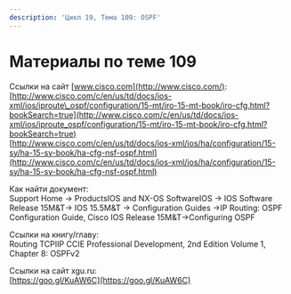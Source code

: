 ```yaml
---
description: 'Цикл 19, Тема 109: OSPF'
---
```


# Материалы по теме 109

Ссылки на сайт [www.cisco.com](http://www.cisco.com/):  
[http://www.cisco.com/c/en/us/td/docs/ios-xml/ios/iproute\_ospf/configuration/15-mt/iro-15-mt-book/iro-cfg.html?bookSearch=true](http://www.cisco.com/c/en/us/td/docs/ios-xml/ios/iproute_ospf/configuration/15-mt/iro-15-mt-book/iro-cfg.html?bookSearch=true)  
[http://www.cisco.com/c/en/us/td/docs/ios-xml/ios/ha/configuration/15-sy/ha-15-sy-book/ha-cfg-nsf-ospf.html](http://www.cisco.com/c/en/us/td/docs/ios-xml/ios/ha/configuration/15-sy/ha-15-sy-book/ha-cfg-nsf-ospf.html)

Как найти документ:  
Support Home → ProductsIOS and NX-OS SoftwareIOS → IOS Software Release 15M&T→ IOS 15.5M&T → Configuration Guides →IP Routing: OSPF Configuration Guide, Cisco IOS Release 15M&T→Configuring OSPF

Ссылки на книгу/главу:  
Routing TCPIIP CCIE Professional Development, 2nd Edition Volume 1, Chapter 8: OSPFv2

Ссылки на сайт xgu.ru:  
[https://goo.gl/KuAW6C](https://goo.gl/KuAW6C)

